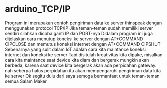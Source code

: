 # arduino_TCP/IP
Program  ini merupakan contoh pengiriman data ke server thinspeak dengan menggunakan protocol TCP/IP
Jika teman-teman sudah memiliki server sendiri silahkan dicoba ganti IP dan PORT-nya
Didalam program ini juga dijelaskan cara menutup koneksi ke server dengan AT+COMMAND CIPCLOSE dan memutus koneksi internet dengan AT+COMMAND CIPSHUT
Sebenarnya yang sulit dalam IoT adalah cara kita maintance koneksi internet dan koneksi ke server
Tapi disitulah kreativitas kita dipake, misalkan cara kita maintance saat device kita diam dan bergerak mungkin akan berbeda,
karena saat device kita bergerak akan ada perpidahan gateway. nah seberpa halus perpidahan itu akan mempengaruhi pengiriman data kita ke server
Ok segitu dulu dari saya
semoga bermanfaat untuk teman-teman semua
Salam Maker
